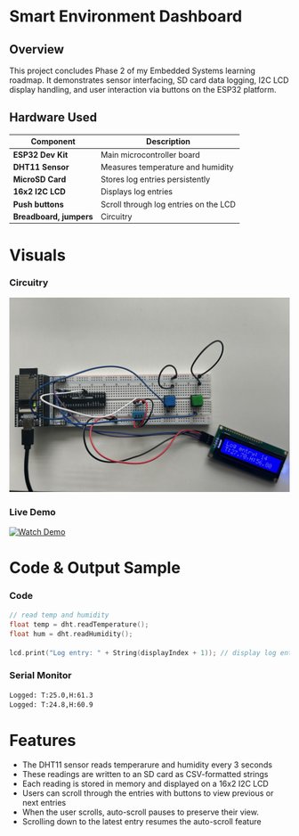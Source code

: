 # Smart Environment Dashboard

## Overview
This project concludes Phase 2 of my Embedded Systems learning roadmap. It demonstrates sensor interfacing, SD card data logging, I2C LCD display handling, and user interaction via buttons on the ESP32 platform.

## Hardware Used
| Component | Description |
|---|---|
| **ESP32 Dev Kit** | Main microcontroller board |
| **DHT11 Sensor** | Measures temperature and humidity |
| **MicroSD Card** | Stores log entries persistently |
| **16x2 I2C LCD** | Displays log entries |
| **Push buttons** | Scroll through log entries on the LCD |
| **Breadboard, jumpers** | Circuitry |

# Visuals

### Circuitry
![View Circuit](./Temp&Humidity_Circuitry.jpg)

### Live Demo

[![Watch Demo](https://img.shields.io/badge/Watch%20Demo-YouTube-red?logo=youtube&style=for-the-badge)](https://www.youtube.com/watch?v=qR6wuf3IQvo&ab_channel=Agraw)

# Code & Output Sample

### Code
```c
// read temp and humidity
float temp = dht.readTemperature();
float hum = dht.readHumidity();

lcd.print("Log entry: " + String(displayIndex + 1)); // display log entry
```

### Serial Monitor
```txt
Logged: T:25.0,H:61.3
Logged: T:24.8,H:60.9
```
# Features

- The DHT11 sensor reads temperarure and humidity every 3 seconds
- These readings are written to an SD card as CSV-formatted strings
- Each reading is stored in memory and displayed on a 16x2 I2C LCD
- Users can scroll through the entries with buttons to view previous or next entries
- When the user scrolls, auto-scroll pauses to preserve their view.
- Scrolling down to the latest entry resumes the auto-scroll feature
